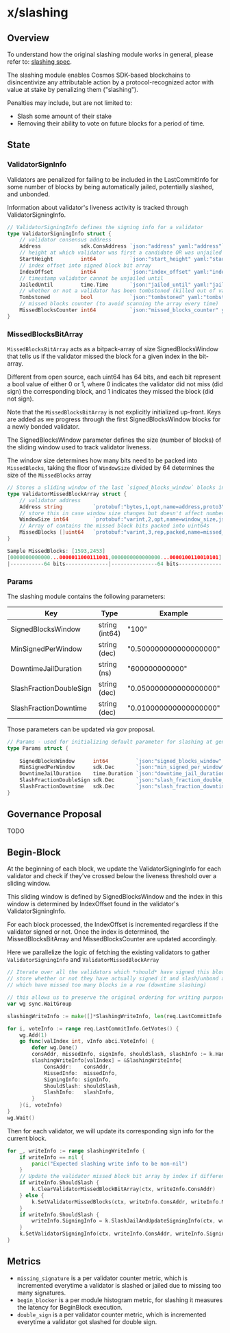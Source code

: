 # x/slashing

## Overview
To understand how the original slashing module works in general, please refer to: [slashing spec](https://github.com/sei-protocol/sei-cosmos/tree/main/x/slashing/spec).

The slashing module enables Cosmos SDK-based blockchains to disincentivize any attributable action
by a protocol-recognized actor with value at stake by penalizing them ("slashing").

Penalties may include, but are not limited to:
* Slash some amount of their stake
* Removing their ability to vote on future blocks for a period of time.

## State

### ValidatorSignInfo
Validators are penalized for failing to be included in the LastCommitInfo for some number of blocks by being automatically jailed, potentially slashed, and unbonded.

Information about validator's liveness activity is tracked through ValidatorSigningInfo.

```go
// ValidatorSigningInfo defines the signing info for a validator
type ValidatorSigningInfo struct {
    // validator consensus address
    Address             sdk.ConsAddress `json:"address" yaml:"address"`
    // height at which validator was first a candidate OR was unjailed
    StartHeight         int64           `json:"start_height" yaml:"start_height"`   
    // index offset into signed block bit array
    IndexOffset         int64           `json:"index_offset" yaml:"index_offset"`
    // timestamp validator cannot be unjailed until
    JailedUntil         time.Time       `json:"jailed_until" yaml:"jailed_until"` 
    // whether or not a validator has been tombstoned (killed out of validator set)
    Tombstoned          bool            `json:"tombstoned" yaml:"tombstoned"`
    // missed blocks counter (to avoid scanning the array every time)
    MissedBlocksCounter int64           `json:"missed_blocks_counter" yaml:"missed_blocks_counter"` 
}
```

### MissedBlocksBitArray
`MissedBlocksBitArray` acts as a bitpack-array of size SignedBlocksWindow that tells us if the validator missed the block for a given index in the bit-array. 

Different from open source, each uint64 has 64 bits, and each bit represent a bool value of either 0 or 1, where 0 indicates the validator did not miss (did sign) the corresponding block, and 1 indicates they missed the block (did not sign).

Note that the `MissedBlocksBitArray` is not explicitly initialized up-front. Keys are added as we progress through the first SignedBlocksWindow blocks for a newly bonded validator. 

The SignedBlocksWindow parameter defines the size (number of blocks) of the sliding window used to track validator liveness.

The window size determines how many bits need to be packed into `MissedBlocks`, taking the floor of `WindowSize` divided by 64 determines the size of the `MissedBlocks` array
```go
// Stores a sliding window of the last `signed_blocks_window` blocks indicating whether the validator missed the block
type ValidatorMissedBlockArray struct {
	// validator address
	Address string          `protobuf:"bytes,1,opt,name=address,proto3" json:"address,omitempty"`
	// store this in case window size changes but doesn't affect number of bit groups
	WindowSize int64        `protobuf:"varint,2,opt,name=window_size,json=windowSize,proto3" json:"window_size,omitempty"`
	// Array of contains the missed block bits packed into uint64s
	MissedBlocks []uint64   `protobuf:"varint,3,rep,packed,name=missed_blocks,json=missedBlocks,proto3" json:"missed_blocks,omitempty" yaml:"missed_blocks"`
}

Sample MissedBlocks: [1593,2453]
[0000000000000...0000011000111001,0000000000000000...0000100110010101]
|-----------64 bits--------------|---------------64 bits--------------|

```

### Params
The slashing module contains the following parameters:

| Key                     | Type           | Example                |
| ----------------------- | -------------- | ---------------------- |
| SignedBlocksWindow      | string (int64) | "100"                  |
| MinSignedPerWindow      | string (dec)   | "0.500000000000000000" |
| DowntimeJailDuration    | string (ns)    | "600000000000"         |
| SlashFractionDoubleSign | string (dec)   | "0.050000000000000000" |
| SlashFractionDowntime   | string (dec)   | "0.010000000000000000" |

Those parameters can be updated via gov proposal.

```go
// Params - used for initializing default parameter for slashing at genesis
type Params struct {
	
    SignedBlocksWindow      int64         `json:"signed_blocks_window" yaml:"signed_blocks_window"`
    MinSignedPerWindow      sdk.Dec       `json:"min_signed_per_window" yaml:"min_signed_per_window"`
    DowntimeJailDuration    time.Duration `json:"downtime_jail_duration" yaml:"downtime_jail_duration"`
    SlashFractionDoubleSign sdk.Dec       `json:"slash_fraction_double_sign" yaml:"slash_fraction_double_sign"`
    SlashFractionDowntime   sdk.Dec       `json:"slash_fraction_downtime" yaml:"slash_fraction_downtime"`
}

```

## Governance Proposal

TODO


## Begin-Block
At the beginning of each block, we update the ValidatorSigningInfo for each validator and check if they've crossed below the liveness threshold over a sliding window.

This sliding window is defined by SignedBlocksWindow and the index in this window is determined by IndexOffset found in the validator's ValidatorSigningInfo.

For each block processed, the IndexOffset is incremented regardless if the validator signed or not. Once the index is determined, the MissedBlocksBitArray and MissedBlocksCounter are updated accordingly.

Here we parallelize the logic of fetching the existing validators to gather `ValidatorSigningInfo` and `ValidatorMissedBlockArray`
```go
// Iterate over all the validators which *should* have signed this block
// store whether or not they have actually signed it and slash/unbond any
// which have missed too many blocks in a row (downtime slashing)

// this allows us to preserve the original ordering for writing purposes
var wg sync.WaitGroup

slashingWriteInfo := make([]*SlashingWriteInfo, len(req.LastCommitInfo.GetVotes()))

for i, voteInfo := range req.LastCommitInfo.GetVotes() {
    wg.Add(1)
    go func(valIndex int, vInfo abci.VoteInfo) {
        defer wg.Done()
        consAddr, missedInfo, signInfo, shouldSlash, slashInfo := k.HandleValidatorSignatureConcurrent(ctx, vInfo.Validator.Address, vInfo.Validator.Power, vInfo.SignedLastBlock)
        slashingWriteInfo[valIndex] = &SlashingWriteInfo{
            ConsAddr:    consAddr,
            MissedInfo:  missedInfo,
            SigningInfo: signInfo,
            ShouldSlash: shouldSlash,
            SlashInfo:   slashInfo,
        }
    }(i, voteInfo)
}
wg.Wait()
```

Then for each validator, we will update its corresponding sign info for the current block.
```go
for _, writeInfo := range slashingWriteInfo {
    if writeInfo == nil {
        panic("Expected slashing write info to be non-nil")
    }
    // Update the validator missed block bit array by index if different from last value at the index
    if writeInfo.ShouldSlash {
        k.ClearValidatorMissedBlockBitArray(ctx, writeInfo.ConsAddr)
    } else {
        k.SetValidatorMissedBlocks(ctx, writeInfo.ConsAddr, writeInfo.MissedInfo)
    }
    if writeInfo.ShouldSlash {
        writeInfo.SigningInfo = k.SlashJailAndUpdateSigningInfo(ctx, writeInfo.ConsAddr, writeInfo.SlashInfo, writeInfo.SigningInfo)
    }
    k.SetValidatorSigningInfo(ctx, writeInfo.ConsAddr, writeInfo.SigningInfo)
}
```

## Metrics
- `missing_signature` is a per validator counter metric, which is incremented everytime a validator is slashed or jailed due to missing too many signatures.
- `begin_blocker` is a per module histogram metric, for slashing it measures the latency for BeginBlock execution.
- `double_sign` is a per validator counter metric, which is incremented everytime a validator got slashed for double sign.
